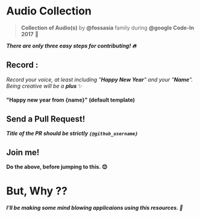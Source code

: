 # Audio Collection
> **Collection of Audio(s)** by **@fossasia** family during **@google Code-In 2017** :musical_note:

***There are only three easy steps for contributing! :fire:***

## Record : 

*Record your voice, at least including "**Happy New Year**" and your "**Name**". Being creative will be a **plus*** :sparkles:

#### "Happy new year from {name}" (default template)

## Send a Pull Request!

***Title of the PR should be strictly `{@github_username}`***


## Join me!
**Do the above, before jumping to this. :blush:**



# But, Why ??

***I'll be making some mind blowing applicaions using this resources. :rocket:***
